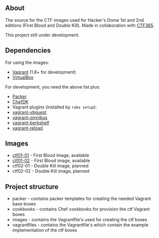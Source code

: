 ## About

The source for the CTF images used for Hacker's Dome 1st and 2nd editions (First Blood and Double Kill). Made in collaboration with [CTF365](https://ctf365.com).

This project still under development.

## Dependencies

For using the images:

 * [Vagrant](https://www.vagrantup.com) (1.8+ for development)
 * [VirtualBox](https://www.virtualbox.org)

For development, you need the above list plus:

 * [Packer](https://packer.io)
 * [ChefDK](https://downloads.chef.io/chef-dk)
 * Vagrant plugins (installed by `rake setup`):
  * [vagrant-vbguest](https://github.com/dotless-de/vagrant-vbguest)
  * [vagrant-omnibus](https://github.com/chef/vagrant-omnibus)
  * [vagrant-berkshelf](https://github.com/berkshelf/vagrant-berkshelf)
  * [vagrant-reload](https://github.com/aidanns/vagrant-reload)

## Images

 * [ctf01-01](https://atlas.hashicorp.com/SaltwaterC/boxes/ctf01-01) - First Blood image, available
 * [ctf01-02](https://atlas.hashicorp.com/SaltwaterC/boxes/ctf01-02) - First Blood image, available
 * ctf02-01 - Double Kill image, planned
 * ctf02-02 - Double Kill image, planned

## Project structure

 * packer - contains packer templates for creating the needed Vagrant base boxes
 * cookbooks - contains Chef cookbooks for provision the ctf Vagrant boxes
 * images - contains the Vagrantfile's used for creating the ctf boxes
 * vagrantfiles - contains the Vagrantfile's which contain the example implementation of the ctf boxes
